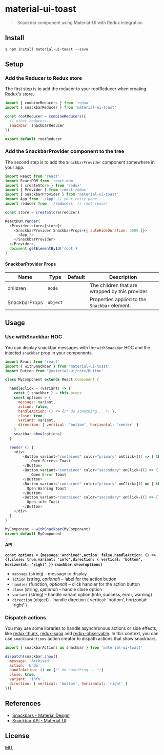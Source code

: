 # material-ui-toast

> Snackbar component using Material-UI with Redux integration

## Install

```
$ npm install material-ui-toast --save
```

## Setup

### Add the Reducer to Redux store

The first step is to add the reducer to your rootReducer when creating Redux's store.

```js
import { combineReducers } from 'redux'
import { snackbarReducer } from 'material-ui-toast'

const rootReducer = combineReducers({
  // other reducers...
  snackbar: snackbarReducer
})

export default rootReducer
```

### Add the SnackbarProvider component to the tree

The second step is to add the `SnackbarProvider` component somewhere in your app.

```js
import React from 'react'
import ReactDOM from 'react-dom'
import { createStore } from 'redux'
import { Provider } from 'react-redux'
import { SnackbarProvider } from 'material-ui-toast'
import App from './App' // your entry page
import reducer from './reducers' // root reduer

const store = createStore(reducer)

ReactDOM.render(
  <Provider store={store}>
    <SnackbarProvider SnackbarProps={{ autoHideDuration: 3500 }}>
      <App />
    </SnackbarProvider>
  </Provider>,
  document.getElementById('root')
)
```

#### SnackbarProvider Props

|Name            |Type        |Default     |Description
|----------------|------------|------------|--------------------------------
|children|`node`||The children that are wrapped by this provider.
|SnackbarProps|`object`||Properties applied to the `Snackbar` element.

## Usage

### Use withSnackbar HOC

You can display snackbar messages with the `withSnackbar` HOC and the injected `snackbar` prop in your components.

```js
import React from 'react'
import { withSnackbar } from 'material-ui-toast'
import Button from '@material-ui/core/Button'

class MyComponent extends React.Component {

  handleClick = (variant) => {
    const { snackbar } = this.props
    const options = {
      message: variant,
      action: false,
      handleAction: () => {/* do something... */ },
      close: true,
      variant: variant,
      direction: { vertical: 'bottom', horizontal: 'center' }
    }
    snackbar.show(options)
  }

  render () {
    <div>
        <Button variant="contained" color="primary" onClick={() => { this.handleClick('success') }}>
            Open Success Toast
        </Button>
        <Button variant="contained" color="secondary" onClick={() => { this.handleClick('error') }}>
            Open Error Toast
        </Button>
        <Button variant="contained" color="primary" onClick={() => { this.handleClick('warning') }}>
          Open Warning Toast
        </Button>
        <Button variant="contained" color="secondary" onClick={() => { this.handleClick('info') }}>
          Open info Toast
        </Button>
    </div>
  }
}

MyComponent = withSnackbar(MyComponent)
export default MyComponent
```

#### API

**`const options = {message:'Archived',action: false,handleAction: () => {},close: true,variant: 'info',direction: { vertical: 'bottom', horizontal: 'right' }}`**
**`snackbar.show(options)`**

* `message` (string) – message to display
* `action` (string, _optional_) – label for the action button
* `handler` (function, _optional_) – click handler for the action button
* `close` (string, _optional_) – handle close option
* `variant` (string) – handle variant option (info, success, error, warning)
* `direction` (object) – handle direction { vertical: 'bottom', horizontal: 'right' }


### Dispatch actions

You may use some libraries to handle asynchronous actions or side effects, like [redux-thunk](https://github.com/reduxjs/redux-thunk), [redux-saga](https://github.com/redux-saga/redux-saga) and [redux-observable](https://github.com/redux-observable/redux-observable). In this context, you can use `snackbarActions` action creator to dispath actions that show snackbars.


```js
import { snackbarActions as snackbar } from 'material-ui-toast'

dispatch(snackbar.show({
  message: 'Archived',
  action: 'Undo',
  handleAction: () => {/* do something... */}
  close: true,
  variant: 'info',
  direction: { vertical: 'bottom', horizontal: 'right' }
}))
```

## References

* [Snackbars - Material Design](https://material.io/design/components/snackbars.html)
* [Snackbar API - Material-UI](https://material-ui.com/api/snackbar/)

## License

[MIT](LICENSE)
